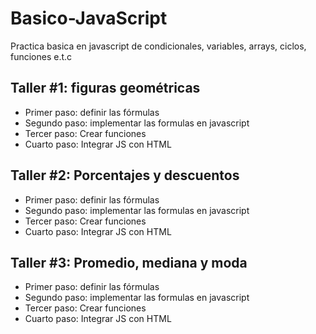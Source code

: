 # Basico-JavaScript
Practica basica en javascript de condicionales, variables, arrays, ciclos, funciones e.t.c

## Taller #1: figuras geométricas

- Primer paso: definir las fórmulas
- Segundo paso: implementar las formulas en javascript
- Tercer paso: Crear  funciones 
- Cuarto paso: Integrar JS con HTML


## Taller #2: Porcentajes y descuentos

- Primer paso: definir las fórmulas
- Segundo paso: implementar las formulas en javascript
- Tercer paso: Crear  funciones 
- Cuarto paso: Integrar JS con HTML


## Taller #3: Promedio, mediana y moda

- Primer paso: definir las fórmulas
- Segundo paso: implementar las formulas en javascript
- Tercer paso: Crear  funciones 
- Cuarto paso: Integrar JS con HTML